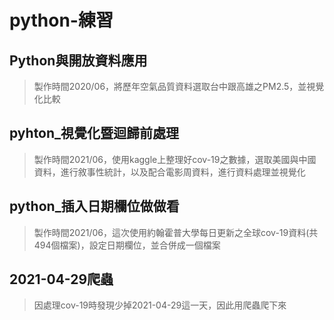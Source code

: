 # python-練習
## Python與開放資料應用
> 製作時間2020/06，將歷年空氣品質資料選取台中跟高雄之PM2.5，並視覺化比較
## pyhton_視覺化暨迴歸前處理
> 製作時間2021/06，使用kaggle上整理好cov-19之數據，選取美國與中國資料，進行敘事性統計，以及配合電影周資料，進行資料處理並視覺化
## python_插入日期欄位做做看
> 製作時間2021/06，這次使用約翰霍普大學每日更新之全球cov-19資料(共494個檔案)，設定日期欄位，並合併成一個檔案
## 2021-04-29爬蟲
> 因處理cov-19時發現少掉2021-04-29這一天，因此用爬蟲爬下來

